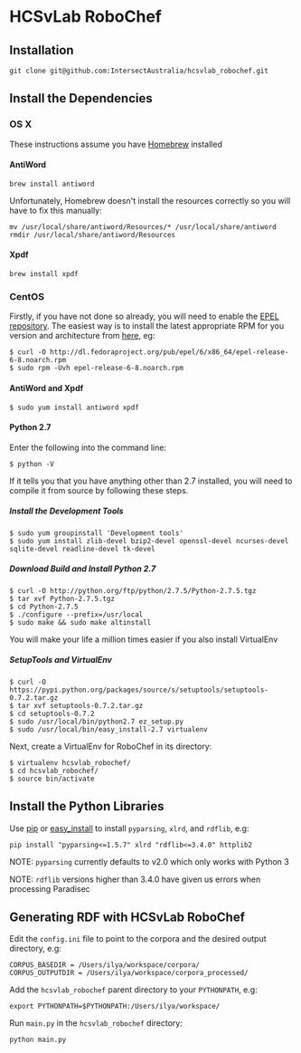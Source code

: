 # HCSvLab RoboChef #

## Installation ##

```
git clone git@github.com:IntersectAustralia/hcsvlab_robochef.git
```

## Install the Dependencies ##

### OS X ###

These instructions assume you have [Homebrew](http://mxcl.github.com/homebrew/) installed


#### AntiWord ####

```
brew install antiword
```

Unfortunately, Homebrew doesn't install the resources correctly so you will have to fix this manually:

```
mv /usr/local/share/antiword/Resources/* /usr/local/share/antiword
rmdir /usr/local/share/antiword/Resources
```

#### Xpdf ####

```
brew install xpdf
```

### CentOS ###

Firstly, if you have not done so already, you will need to enable the [EPEL repository](http://fedoraproject.org/wiki/EPEL). The easiest way is to install the latest appropriate RPM for you version and architecture from [here](http://dl.fedoraproject.org/pub/epel/), eg:

```
$ curl -O http://dl.fedoraproject.org/pub/epel/6/x86_64/epel-release-6-8.noarch.rpm
$ sudo rpm -Uvh epel-release-6-8.noarch.rpm
```

#### AntiWord and Xpdf ####

```
$ sudo yum install antiword xpdf
```

#### Python 2.7 ####

Enter the following into the command line:

```
$ python -V
```

If it tells you that you have anything other than 2.7 installed, you will need to compile it from source by following these steps.

##### Install the Development Tools #####

```
$ sudo yum groupinstall 'Development tools'
$ sudo yum install zlib-devel bzip2-devel openssl-devel ncurses-devel sqlite-devel readline-devel tk-devel

```

##### Download Build and Install Python 2.7 #####

```
$ curl -O http://python.org/ftp/python/2.7.5/Python-2.7.5.tgz
$ tar xvf Python-2.7.5.tgz
$ cd Python-2.7.5
$ ./configure --prefix=/usr/local
$ sudo make && sudo make altinstall
```

You will make your life a million times easier if you also install VirtualEnv

##### SetupTools and VirtualEnv #####

```
$ curl -O https://pypi.python.org/packages/source/s/setuptools/setuptools-0.7.2.tar.gz
$ tar xvf setuptools-0.7.2.tar.gz 
$ cd setuptools-0.7.2
$ sudo /usr/local/bin/python2.7 ez_setup.py 
$ sudo /usr/local/bin/easy_install-2.7 virtualenv
```

Next, create a VirtualEnv for RoboChef in its directory:

```
$ virtualenv hcsvlab_robochef/
$ cd hcsvlab_robochef/
$ source bin/activate
```

## Install the Python Libraries ##

Use [pip](http://www.pip-installer.org/) or [easy_install](https://pypi.python.org/pypi/setuptools) to install `pyparsing`, `xlrd`, and `rdflib`, e.g:

```
pip install "pyparsing<=1.5.7" xlrd "rdflib<=3.4.0" httplib2
```

NOTE: `pyparsing` currently defaults to v2.0 which only works with Python 3

NOTE: `rdflib` versions higher than 3.4.0 have given us errors when processing Paradisec

## Generating RDF with HCSvLab RoboChef ##

Edit the `config.ini` file to point to the corpora and the desired output directory, e.g:

```
CORPUS_BASEDIR = /Users/ilya/workspace/corpora/
CORPUS_OUTPUTDIR = /Users/ilya/workspace/corpora_processed/
```

Add the `hcsvlab_robochef` parent directory to your `PYTHONPATH`, e.g:

```
export PYTHONPATH=$PYTHONPATH:/Users/ilya/workspace/
```

Run `main.py` in the `hcsvlab_robochef` directory:

```
python main.py
```
